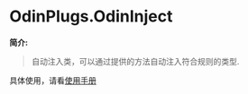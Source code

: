# OdinPlugs.OdinInject

**简介:**

> 自动注入类，可以通过提供的方法自动注入符合规则的类型.

具体使用，请看[使用手册](https://github.com/odinsam/OdinPlugs.OdinInject/blob/master/doc/doc.md)